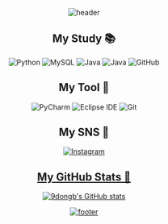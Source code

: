 <div align="center">  

![header](https://capsule-render.vercel.app/api?type=Slice&color=A3DCBE&height=300&section=header&text=DongBin%20Gu&fontSize=90&desc=%20%20&descSize=30desc=Desc&descAlignY=80)  


## My Study 📚
<img alt="Python" src ="https://img.shields.io/badge/Python-3776AB.svg?&style=for-the-badge&logo=Python&logoColor=white"/>
  <img alt="MySQL" src ="https://img.shields.io/badge/MySQL-4479A1.svg?&style=for-the-badge&logo=MySQL&logoColor=white"/>
  <img alt="Java" src ="https://img.shields.io/badge/HTML-E34F26.svg?&style=for-the-badge&logo=HTML5&logoColor=white"/>
  <img alt="Java" src ="https://img.shields.io/badge/JavaScript-F7DF1E.svg?&style=for-the-badge&logo=JavaScript&logoColor=white"/>
  <img alt="GitHub" src ="https://img.shields.io/badge/GitHub-181717.svg?&style=for-the-badge&logo=GitHub&logoColor=white"/>
 
  
  ## My Tool 🔨
   <img alt="PyCharm" src ="https://img.shields.io/badge/PyCharm-000000.svg?&style=for-the-badge&logo=PyCharm&logoColor=white"/>
<img alt="Eclipse IDE" src ="https://img.shields.io/badge/Eclipse IDE-2C2255.svg?&style=for-the-badge&logo=Eclipse IDE&logoColor=white"/>
   <img alt="Git" src ="https://img.shields.io/badge/Git-F05032.svg?&style=for-the-badge&logo=Git&logoColor=white"/>
  
## My SNS 💬
<a href="https://www.instagram.com/9_dong_b"><img alt="Instagram" src ="https://img.shields.io/badge/Instagram-E4405F.svg?&style=for-the-badge&logo=Instagram&logoColor=white&link=https://www.instagram.com/9_dong_b"/>  
  
## My GitHub Stats 📌
![9dongb's GitHub stats](https://github-readme-stats.vercel.app/api?username=9dongb&show_icons=true&theme=moltack)
  
![footer](https://capsule-render.vercel.app/api?type=Slice&color=A3DCBE&height=200&section=footer&text=%20&fontSize=90)
  

</div>
  
<!--
**9dongb/9dongb** is a ✨ _special_ ✨ repository because its `README.md` (this file) appears on your GitHub profile.

Here are some ideas to get you started:

- 🔭 I’m currently working on ...
- 🌱 I’m currently learning ...
- 👯 I’m looking to collaborate on ...
- 🤔 I’m looking for help with ...
- 💬 Ask me about ...
- 📫 How to reach me: ...
- 😄 Pronouns: ...
- ⚡ Fun fact: ...
-->
